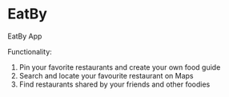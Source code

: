 # EatBy
EatBy App

Functionality:
1. Pin your favorite restaurants and create your own food guide
2. Search and locate your favourite restaurant on Maps
3. Find restaurants shared by your friends and other foodies
